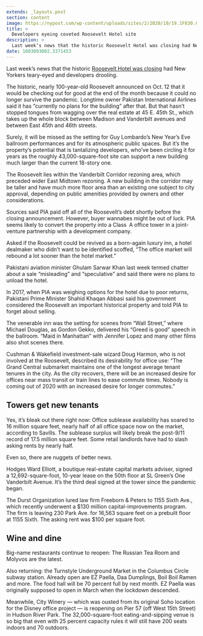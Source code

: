 ```yaml
--- 
extends: _layouts.post 
section: content 
image: https://nypost.com/wp-content/uploads/sites/2/2020/10/19.1F030.Cuozzo.WEB_-e1603066494557.jpg?quality=90&strip=all&w=1200 
title: > 
  Developers eyeing coveted Roosevelt Hotel site 
description: > 
  Last week’s news that the historic Roosevelt Hotel was closing had New Yorkers teary-eyed and developers drooling.The historic, nearly 100-year-old Roosevelt announced on Oct. 12 that it would be checking out for good at the end of the month because it could no longer survive the pandemic.The Roosevelt lies within the Vanderbilt Corridor rezoning area, which preceded wider East Midtown rezoning.PIA seems likely to convert the property into a Class A office tower in a joint-venture partnership with a development company.The sublease surplus will likely break the post-9/11 record of 17.5 million square feet. 
date: 1603093802.3371453 
--- 
```

<div><p>Last week&#8217;s news that the historic <a href="https://nypost.com/2020/10/12/nearly-100-year-old-manhattan-hotel-shuttering-due-to-covid-19/">Roosevelt Hotel was closing</a> had New Yorkers teary-eyed and developers drooling.</p>
<p>The historic, nearly 100-year-old Roosevelt announced on Oct.&#8201;12 that it would be checking out for good at the end of the month because it could no longer survive the pandemic. Longtime owner Pakistan International Airlines said it has &#8220;currently no plans for the building&#8221; after that. But that hasn&#8217;t stopped tongues from wagging over the real estate at 45 E. 45th St., which takes up the whole block between Madison and Vanderbilt avenues and between East 45th and 46th streets.</p>
<p>Surely, it will be missed as the setting for Guy Lombardo&#8217;s New Year&#8217;s Eve ballroom performances and for its atmospheric public spaces. But it&#8217;s the property&#8217;s potential that is tantalizing developers, who&#8217;ve been circling it for years as the roughly 43,000-square-foot site can support a new building much larger than the current 18-story one.</p>
<p>The Roosevelt lies within the Vanderbilt Corridor rezoning area, which preceded wider East Midtown rezoning. A new building in the corridor may be taller and have much more floor area than an existing one subject to city approval, depending on public amenities provided by owners and other considerations.</p>
<p>Sources said PIA paid off all of the Roosevelt&#8217;s debt shortly before the closing announcement. However, buyer wannabes might be out of luck. PIA seems likely to convert the property into a Class&#8194;A office tower in a joint-venture partnership with a development company.</p>
<p>Asked if the Roosevelt could be revived as a born-again luxury inn, a hotel dealmaker who didn&#8217;t want to be identified scoffed, &#8220;The office market will rebound a lot sooner than the hotel market.&#8221;</p>
<p>Pakistani aviation minister Ghulam Sarwar Khan last week termed chatter about a sale &#8220;misleading&#8221; and &#8220;speculative&#8221; and said there were no plans to unload the hotel.</p>
 
<p>In 2017, when PIA was weighing options for the hotel due to poor returns, Pakistani Prime Minister Shahid Khaqan Abbasi said his government considered the Roosevelt an important historical property and told PIA to forget about selling.</p>
<p>The venerable inn was the setting for scenes from &#8220;Wall Street,&#8221; where Michael Douglas, as Gordon Gekko, delivered his &#8220;Greed is good&#8221; speech in the ballroom. &#8220;Maid in Manhattan&#8221; with Jennifer Lopez and many other films also shot scenes there.</p>
<p>Cushman &amp; Wakefield investment-sale wizard Doug Harmon, who is not involved at the Roosevelt, described its desirability for office use: &#8220;The Grand Central submarket maintains one of the longest average tenant tenures in the city. As the city recovers, there will be an increased desire for offices near mass transit or train lines to ease commute times. Nobody is coming out of 2020 with an increased desire for longer commutes.&#8221;</p>
<h2>Towers get new tenants</h2>
<p>Yes, it&#8217;s bleak out there right now: Office sublease availability has soared to 16 million square feet, nearly half of all office space now on the market, according to Savills. The sublease surplus will likely break the post-9/11 record of 17.5 million square feet. Some retail landlords have had to slash asking rents by nearly half.</p>
<p>Even so, there are nuggets of better news.</p>
<p>Hodges Ward Elliott, a boutique real-estate capital markets adviser, signed a 12,692-square-foot, 10-year lease on the 50th floor at SL Green&#8217;s One Vanderbilt Avenue. It&#8217;s the third deal signed at the tower since the pandemic began.</p>
<p>The Durst Organization lured law firm Freeborn &amp; Peters to 1155 Sixth Ave., which recently underwent a $130 million capital-improvements program. The firm is leaving 230 Park Ave. for 16,563 square feet on a prebuilt floor at 1155 Sixth. The asking rent was $100 per square foot.</p>
<h2>Wine and dine</h2>
<p>Big-name restaurants continue to reopen: The Russian Tea Room and Molyvos are the latest.</p>
<p>Also returning: the Turnstyle Underground Market in the Columbus Circle subway station. Already open are EZ Paella, Daa Dumplings, Boil Boil Ramen and more. The food hall will be 70 percent full by next month. EZ Paella was originally supposed to open in March when the lockdown descended.</p>
<p>Meanwhile, City Winery &#8212; which was ousted from its original Soho location for the Disney office project &#8212; is reopening on Pier 57 (off West 15th Street) in Hudson River Park. The 32,000-square-foot eating-and-sipping venue is so big that even with 25 percent capacity rules it will still have 200 seats indoors and 70 outdoors.</p>
			</div>